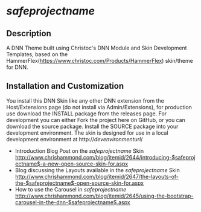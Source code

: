 $safeprojectname$
==========

Description
-----------
A DNN Theme built using Christoc's DNN Module and Skin Development Templates, based on the HammerFlex(https://www.christoc.com/Products/HammerFlex) skin/theme for DNN.

Installation and Customization
------------------------------
You install this DNN Skin like any other DNN extension from the Host/Extensions page (do not install via Admin/Extensions), for production use download the INSTALL package from the releases page. For development you can either Fork the project here on GitHub, or you can download the source package. Install the SOURCE package into your development environment. The skin is designed for use in a local development environment at http://$devenvironmenturl$/ 

* Introduction Blog Post on the $safeprojectname$ Skin http://www.chrishammond.com/blog/itemid/2644/introducing-$safeprojectname$-a-new-open-source-skin-for.aspx
* Blog discussing the Layouts available in the $safeprojectname$ Skin http://www.chrishammond.com/blog/itemid/2647/the-layouts-of-the-$safeprojectname$-open-source-skin-for.aspx
* How to use the Carousel in $safeprojectname$ http://www.chrishammond.com/blog/itemid/2645/using-the-bootstrap-carousel-in-the-dnn-$safeprojectname$.aspx
